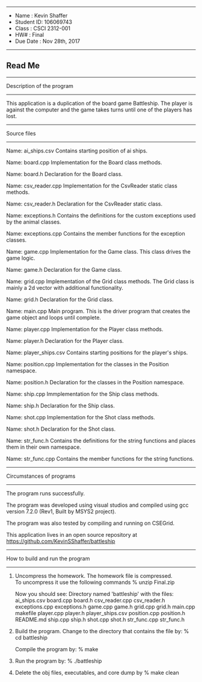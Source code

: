 *******************************************************
*  Name      :  Kevin Shaffer
*  Student ID:  106069743
*  Class     :  CSCI 2312-001        
*  HW#       :  Final
*  Due Date  :  Nov 28th, 2017
*******************************************************

## Read Me


*******************************************************
   Description of the program
*******************************************************

This application is a duplication of the board game 
Battleship.  The player is against the computer and 
the game takes turns until one of the players has lost.


*******************************************************
   Source files
*******************************************************

Name: ai_ships.csv
  Contains starting position of ai ships.

Name: board.cpp
  Implementation for the Board class methods.

Name: board.h
  Declaration for the Board class.

Name: csv_reader.cpp
  Implementation for the CsvReader static class methods.

Name: csv_reader.h
  Declaration for the CsvReader static class.

Name: exceptions.h
  Contains the definitions for the custom
  exceptions used by the animal classes.

Name: exceptions.cpp
  Contains the member functions for the exception
  classes.

Name: game.cpp
  Implementation for the Game class.  This class
  drives the game logic.

Name: game.h
  Declaration for the Game class.

Name: grid.cpp
  Implementation of the Grid class methods.  The
  Grid class is mainly a 2d vector with additional
  functionality.

Name: grid.h
  Declaration for the Grid class.

Name: main.cpp
  Main program.  This is the driver program that 
  creates the game object and loops until complete.

Name: player.cpp
  Implementation for the Player class methods.

Name: player.h
  Declaration for the Player class.

Name: player_ships.csv
  Contains starting positions for the player's ships.

Name: position.cpp
  Implementation for the classes in the Position
  namespace.

Name: position.h
  Declaration for the classes in the Position
  namespace.

Name: ship.cpp
  Immplementation for the Ship class methods.

Name: ship.h
  Declaration for the Ship class.

Name: shot.cpp
  Implementation for the Shot class methods.

Name: shot.h
  Declaration for the Shot class.

Name: str_func.h
  Contains the definitions for the string functions
  and places them in their own namespace.

Name: str_func.cpp
  Contains the member functions for the string 
  functions.   
   
*******************************************************
   Circumstances of programs
*******************************************************

   The program runs successfully.
   
   The program was developed using visual studios and 
   compiled using gcc version 7.2.0 
   (Rev1, Built by MSYS2 project).

   The program was also tested by compiling and running
   on CSEGrid.

   This application lives in an open source repository
   at https://github.com/KevinSShaffer/battleship


*******************************************************
   How to build and run the program
*******************************************************

1. Uncompress the homework.  The homework file is compressed.  
   To uncompress it use the following commands 
       % unzip Final.zip

   Now you should see:
    Directory named 'battleship' with the files:
      ai_ships.csv
      board.cpp
      board.h
      csv_reader.cpp
      csv_reader.h
      exceptions.cpp
      exceptions.h
      game.cpp
      game.h
      grid.cpp
      grid.h
      main.cpp
      makefile
      player.cpp
      player.h
      player_ships.csv
      position.cpp
      position.h
      README.md
      ship.cpp
      ship.h
      shot.cpp
      shot.h
      str_func.cpp
      str_func.h

2. Build the program.
    Change to the directory that contains the file by:
    % cd battleship 

    Compile the program by:
    % make

3. Run the program by:
   % ./battleship

4. Delete the obj files, executables, and core dump by
   % make clean